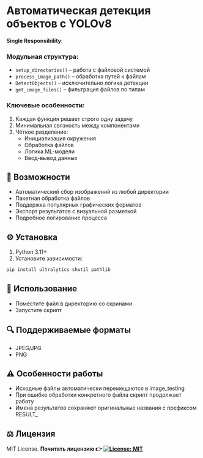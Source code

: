 # Автоматическая детекция объектов с YOLOv8

**Single Responsibility**:

### Модульная структура:
- `setup_directories()` – работа с файловой системой
- `process_image_path()` – обработка путей к файлам
- `DetectObjects()` – исключительно логика детекции
- `get_image_files()` – фильтрация файлов по типам

### Ключевые особенности:
1. Каждая функция решает строго одну задачу
2. Минимальная связность между компонентами
3. Чёткое разделение:
   - Инициализация окружения
   - Обработка файлов
   - Логика ML-модели
   - Ввод-вывод данных

## 📌 Возможности
- Автоматический сбор изображений из любой директории
- Пакетная обработка файлов
- Поддержка популярных графических форматов
- Экспорт результатов с визуальной разметкой
- Подробное логирование процесса

## ⚙️ Установка
1. Python 3.11+
2. Установите зависимости:
```bash
pip install ultralytics shutil pathlib
```
## 🚀 Использование
- Поместите файл в директорию со скринами
- Запустите скрипт

## 🔍 Поддерживаемые форматы
- JPEG/JPG
- PNG

## ⚠️ Особенности работы
- Исходные файлы автоматически перемещаются в image_testing
- При ошибке обработки конкретного файла скрипт продолжает работу
- Имена результатов сохраняют оригинальные названия с префиксом RESULT_

## ⚖️ Лицензия
MIT License.
**Почитать лицензию 👉 [![License: MIT](https://img.shields.io/badge/License-MIT-yellow.svg)](https://opensource.org/licenses/MIT)**
